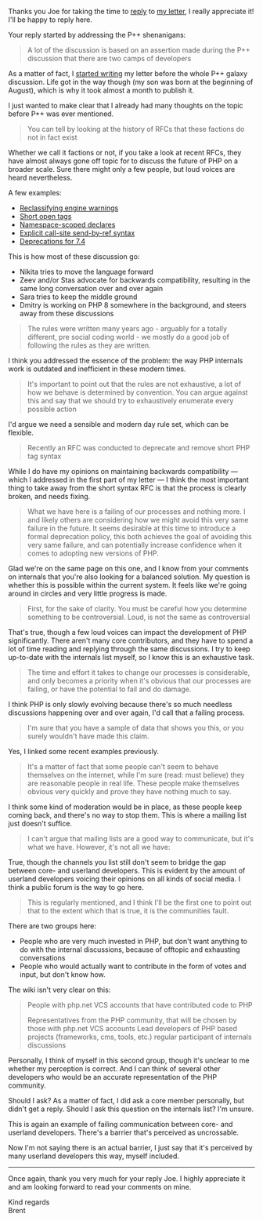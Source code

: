Thanks you Joe for taking the time to [reply](*https://blog.krakjoe.ninja/2019/08/bearings.html) to [my letter](/blog/a-letter-to-the-php-team), I really appreciate it! I'll be happy to reply here.

Your reply started by addressing the P++ shenanigans:

> A lot of the discussion is based on an assertion made during the P++ discussion that there are two camps of developers

As a matter of fact, I [started writing](*https://github.com/brendt/stitcher.io/commit/26fc4de353ca6beaff1cfd7b5f4b0c86f4f739b6) my letter before the whole P++ galaxy discussion. Life got in the way though (my son was born at the beginning of August), which is why it took almost a month to publish it.

I just wanted to make clear that I already had many thoughts on the topic before P++ was ever mentioned.

> You can tell by looking at the history of RFCs that these factions do not in fact exist

Whether we call it factions or not, if you take a look at recent RFCs, they have almost always gone off topic for to discuss the future of PHP on a broader scale. Sure there might only a few people, but loud voices are heard nevertheless.

A few examples:

- [Reclassifying engine warnings](*https://externals.io/message/106713)
- [Short open tags](*https://externals.io/message/106384)
- [Namespace-scoped declares](*https://externals.io/message/101323)
- [Explicit call-site send-by-ref syntax](*https://externals.io/message/101254)
- [Deprecations for 7.4](*https://externals.io/message/106012)

This is how most of these discussion go:

- Nikita tries to move the language forward
- Zeev and/or Stas advocate for backwards compatibility, resulting in the same long conversation over and over again
- Sara tries to keep the middle ground
- Dmitry is working on PHP 8 somewhere in the background, and steers away from these discussions

> The rules were written many years ago - arguably for a totally different, pre social coding world - we mostly do a good job of following the rules as they are written.

I think you addressed the essence of the problem: the way PHP internals work is outdated and inefficient in these modern times. 

> It's important to point out that the rules are not exhaustive, a lot of how we behave is determined by convention. You can argue against this and say that we should try to exhaustively enumerate every possible action

I'd argue we need a sensible and modern day rule set, which can be flexible.

> Recently an RFC was conducted to deprecate and remove short PHP tag syntax

While I do have my opinions on maintaining backwards compatibility — which I addressed in the first part of my letter — I think the most important thing to take away from the short syntax RFC is that the process is clearly broken, and needs fixing.

> What we have here is a failing of our processes and nothing more. I and likely others are considering how we might avoid this very same failure in the future. It seems desirable at this time to introduce a formal deprecation policy, this both achieves the goal of avoiding this very same failure, and can potentially increase confidence when it comes to adopting new versions of PHP.
  
 Glad we're on the same page on this one, and I know from your comments on internals that you're also looking for a balanced solution. My question is whether this is possible within the current system. It feels like we're going around in circles and very little progress is made.

> First, for the sake of clarity. You must be careful how you determine something to be controversial. Loud, is not the same as controversial

That's true, though a few loud voices can impact the development of PHP significantly. There aren't many core contributors, and they have to spend a lot of time reading and replying through the same discussions. I try to keep up-to-date with the internals list myself, so I know this is an exhaustive task.

> The time and effort it takes to change our processes is considerable, and only becomes a priority when it's obvious that our processes are failing, or have the potential to fail and do damage.

I think PHP is only slowly evolving because there's so much needless discussions happening over and over again, I'd call that a failing process.

> I'm sure that you have a sample of data that shows you this, or you surely wouldn't have made this claim.

Yes, I linked some recent examples previously.

> It's a matter of fact that some people can't seem to behave themselves on the internet, while I'm sure (read: must believe) they are reasonable people in real life. These people make themselves obvious very quickly and prove they have nothing much to say.

I think some kind of moderation would be in place, as these people keep coming back, and there's no way to stop them. This is where a mailing list just doesn't suffice.

> I can't argue that mailing lists are a good way to communicate, but it's what we have.
> However, it's not all we have:

True, though the channels you list still don't seem to bridge the gap between core- and userland developers. This is evident by the amount of userland developers voicing their opinions on all kinds of social media. I think a public forum is the way to go here.

> This is regularly mentioned, and I think I'll be the first one to point out that to the extent which that is true, it is the communities fault.

There are two groups here:

- People who are very much invested in PHP, but don't want anything to do with the internal discussions, because of offtopic and exhausting conversations
- People who would actually want to contribute in the form of votes and input, but don't know how.

The wiki isn't very clear on this:

> People with php.net VCS accounts that have contributed code to PHP
>
> Representatives from the PHP community, that will be chosen by those with php.net VCS accounts
> Lead developers of PHP based projects (frameworks, cms, tools, etc.)
> regular participant of internals discussions

Personally, I think of myself in this second group, though it's unclear to me whether my perception is correct. And I can think of several other developers who would be an accurate representation of the PHP community. 

Should I ask? As a matter of fact, I did ask a core member personally, but didn't get a reply. Should I ask this question on the internals list? I'm unsure.

This is again an example of failing communication between core- and userland developers. There's a barrier that's perceived as uncrossable. 

Now I'm not saying there is an actual barrier, I just say that it's perceived by many userland developers this way, myself included.

---

Once again, thank you very much for your reply Joe. I highly appreciate it and am looking forward to read your comments on mine.

Kind regards
<br>
Brent
